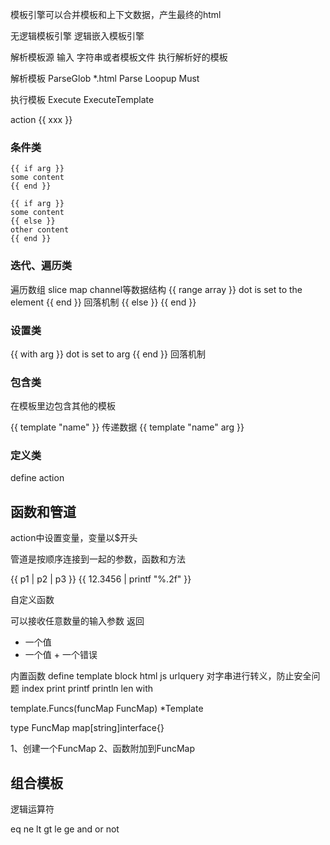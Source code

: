 模板引擎可以合并模板和上下文数据，产生最终的html

无逻辑模板引擎
逻辑嵌入模板引擎

解析模板源   输入 字符串或者模板文件
执行解析好的模板

解析模板
ParseGlob  *.html
Parse
Loopup
Must

执行模板
Execute
ExecuteTemplate


action {{ xxx }}
### 条件类

```
{{ if arg }}
some content
{{ end }}

{{ if arg }}
some content
{{ else }}
other content
{{ end }}
```
### 迭代、遍历类
遍历数组 slice map channel等数据结构
{{ range array }}
dot is set to the element
{{ end }}
回落机制
{{ else }}
{{ end }}


### 设置类
{{ with arg }}
dot is set to arg
{{ end }}
回落机制

### 包含类
在模板里边包含其他的模板

{{ template "name" }}
传递数据
{{ template "name" arg }}
### 定义类
define action


## 函数和管道
action中设置变量，变量以$开头


管道是按顺序连接到一起的参数，函数和方法

{{ p1 | p2 | p3 }}
{{ 12.3456 | printf "%.2f" }}

自定义函数

可以接收任意数量的输入参数
返回
- 一个值
- 一个值 + 一个错误

内置函数
define template block
html js urlquery 对字串进行转义，防止安全问题
index
print printf println
len 
with

template.Funcs(funcMap FuncMap) *Template

type FuncMap map[string]interface{}

1、创建一个FuncMap
2、函数附加到FuncMap

## 组合模板


逻辑运算符

eq ne
lt gt
le ge
and or not
